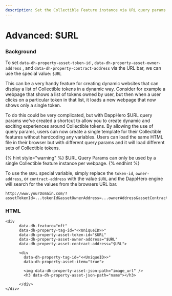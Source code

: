 ```yaml
---
description: Set the Collectible Feature instance via URL query params
---
```


# Advanced: $URL

### Background

To set `data-dh-property-asset-token-id` , `data-dh-property-asset-owner-address` , and `data-dh-property-contract-address` via the URL bar, we can use the special value: `$URL`

This can be a very handy feature for creating dynamic websites that can display a list of Collectible tokens in a dynamic way. Consider for example a webpage that shows a list of tokens owned by user, but then when a user clicks on a particular token in that list, it loads a new webpage that now shows only a single token. 

To do this could be very complicated, but with DappHero $URL query params we've created a shortcut to allow you to create dynamic and exciting experiences around Collectible tokens. By allowing the use of query params, users can now create a single template for their Collectible features without hardcoding any variables. Users can load the same HTML file in their browser but with different query params and it will load different sets of Collectible tokens. 

{% hint style="warning" %}
$URL Query Params can only be used by a single Collectible feature instance per webpage. 
{% endhint %}

To use the `$URL` special variable, simply replace the `token-id`, `owner-address`, or `contract-address` with the value `$URL` and the DappHero engine will search for the values from the browsers URL bar.

```markup
http://www.yourDomain.com/?assetTokenId=...tokenId&assetOwnerAddress=...ownerAddress&assetContractAddress=...contractAddress
```

### HTML

```markup
<div
      data-dh-feature="nft"
      data-dh-property-tag-id="<<UniqueID>>"
      data-dh-property-asset-token-id="$URL"
      data-dh-property-asset-owner-address="$URL" 
      data-dh-property-asset-contract-address="$URL">
      
      <div 
        data-dh-property-tag-id="<<UniqueID>>" 
        data-dh-property-asset-item="true">
      
        <img data-dh-property-asset-json-path="image_url" />
        <h3 data-dh-property-asset-json-path="name"></h3>
        
      </div>
</div>
```

